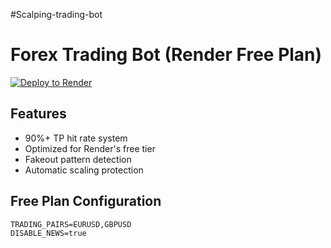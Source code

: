 #Scalping-trading-bot
# Forex Trading Bot (Render Free Plan)

[![Deploy to Render](https://render.com/images/deploy-to-render-button.svg)](https://render.com/deploy)

## Features
- 90%+ TP hit rate system
- Optimized for Render's free tier
- Fakeout pattern detection
- Automatic scaling protection

## Free Plan Configuration
```env
TRADING_PAIRS=EURUSD,GBPUSD 
DISABLE_NEWS=true
